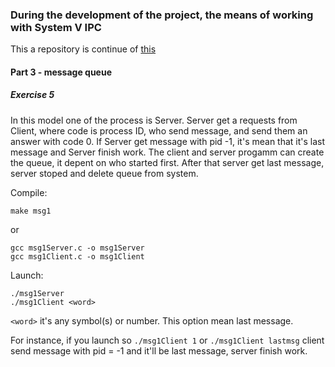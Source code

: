 ### During the development of the project, the means of working with System V IPC

This a repository is continue of [this](https://github.com/dima-paryshkov/elt_m3_ipc)

#### Part 3 - message queue 

##### Exercise 5

In this model one of the process is Server. Server get a requests from Client, where code is process ID, who send message, and send them an answer with code 0. If Server get message with pid -1, it's mean that it's last message and Server finish work. 
The client and server progamm can create the queue, it depent on who started first. 
After that server get last message, server stoped and delete queue from system. 

Compile:

    make msg1

or 

	gcc msg1Server.c -o msg1Server
	gcc msg1Client.c -o msg1Client

Launch:
    
    ./msg1Server
    ./msg1Client <word>

`<word>` it's any symbol(s) or number. This option mean last message.

For instance, if you launch so `./msg1Client 1` or `./msg1Client lastmsg` client send message with pid = -1 and it'll be last message, server finish work.